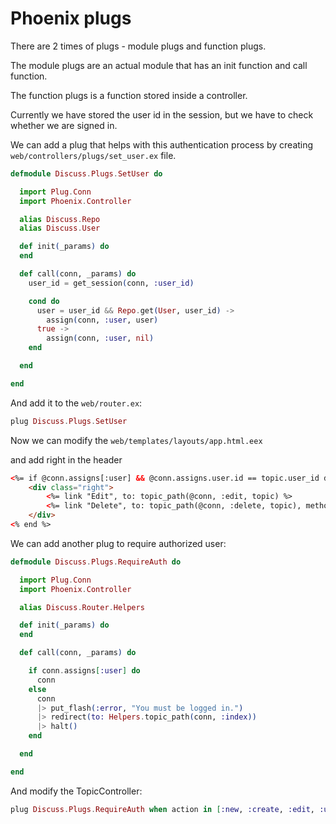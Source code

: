 # Phoenix plugs

There are 2 times of plugs - module plugs and function plugs. 

The module plugs are an actual module that has an init function and call function.

The function plugs is a function stored inside a controller.

Currently we have stored the user id in the session, but we have to check whether we are signed in. 

We can add a plug that helps with this authentication process by creating `web/controllers/plugs/set_user.ex` file.

```elixir
defmodule Discuss.Plugs.SetUser do

  import Plug.Conn
  import Phoenix.Controller

  alias Discuss.Repo
  alias Discuss.User

  def init(_params) do
  end

  def call(conn, _params) do
    user_id = get_session(conn, :user_id)

    cond do
      user = user_id && Repo.get(User, user_id) ->
        assign(conn, :user, user)
      true ->
        assign(conn, :user, nil)
    end

  end

end
```

And add it to the `web/router.ex`:

```elixir
plug Discuss.Plugs.SetUser
```

Now we can modify the `web/templates/layouts/app.html.eex`

and add right in the header

```html
<%= if @conn.assigns[:user] && @conn.assigns.user.id == topic.user_id do %>
    <div class="right">
        <%= link "Edit", to: topic_path(@conn, :edit, topic) %>
        <%= link "Delete", to: topic_path(@conn, :delete, topic), method: :delete %>
    </div>
<% end %>
```

We can add another plug to require authorized user:

```elixir
defmodule Discuss.Plugs.RequireAuth do

  import Plug.Conn
  import Phoenix.Controller

  alias Discuss.Router.Helpers

  def init(_params) do
  end

  def call(conn, _params) do

    if conn.assigns[:user] do
      conn
    else
      conn
      |> put_flash(:error, "You must be logged in.")
      |> redirect(to: Helpers.topic_path(conn, :index))
      |> halt()
    end

  end

end
```

And modify the TopicController:

```elixir
plug Discuss.Plugs.RequireAuth when action in [:new, :create, :edit, :update, :delete]
```


